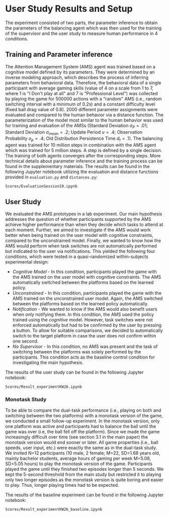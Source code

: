 # User Study Results and Setup
The experiment consisted of two parts, the parameter inference to obtain the parameters of the balancing agent which was then used for the training of the supervisor and the user study to measure human performance in 4 conditions.


## Training and Parameter inference
The Attention Management System (AMS) agent was trained based on a cognitive model defined by its parameters. They were determined by an inverse modeling approach, which describes the process of inferring parameters from behavioral data. Therefore, the behavioral data of a single participant with average gaming skills (value of 4 on a scale from 1 to 7, where 1 is "I Don't play at all" and 7 is "Professional Level") was collected by playing the game for $500000$ actions with a "random" AMS (i.e., random switching interval with a minimum of 0.2s) and a constant difficulty level (fixed ball drag value of 0.8). 2000 different parameter assignments were evaluated and compared to the human behavior via a distance function. The parameterization of the model most similar to the human behavior was used for training and evaluation of the AMSs (Standard Deviation $\sigma_P=.01$; Standard Deviation $\sigma_{mean}=.2$; Update Period $u=.4$; Observation Probability $o_p=.4$; Old Distribution Persistence Time $d_t=.1$). The balancing agent was trained for $10$ million steps in combination with the AMS agent which was trained for $5$ million steps. A step is defined by a single decision. The training of both agents converges after the corresponding steps. More technical details about parameter inference and the training process can be found in the supplementary materials.
The results can be found in the following Jupyter notebook utilizing the evaluation and distance functions provided in `evaluation.py` and `distances.py`:
```
Scores/EvaluationSession19.ipynb
```


## User Study
We evaluated the AMS prototypes in a lab experiment. Our main hypothesis addresses the question of whether participants supported by the AMS achieve higher performance than when they decide which tasks to attend at each moment. Further, we aimed to investigate if the AMS would work better when being trained on the user model with cognitive constraints, compared to the unconstrained model. Finally, we wanted to know how the AMS would perform when task switches are not automatically performed but indicated to the user via notifications. This yielded the following four conditions, which were tested in a quasi-randomized within-subjects experimental design:
* _Cognitive Model_ - In this condition, participants played the game with the AMS trained on the user model with cognitive constraints. The AMS automatically switched between the platforms based on the learned policy. 
* _Unconstrained_ - In this condition, participants played the game with the AMS trained on the unconstrained user model. Again, the AMS switched between the platforms based on the learned policy automatically. 
* _Notification_ - We wanted to know if the AMS would also benefit users when only notifying them. In this condition, the AMS used the policy trained using the _cognitive_ model. However, task switches were not enforced automatically but had to be confirmed by the user by pressing a button. To allow for suitable comparisons, we decided to automatically switch to the target platform in case the user does not confirm within one second.
* _No Supervisor_ - In this condition, no AMS was present and the task of switching between the platforms was solely performed by the participants. This condition acts as the baseline control condition for investigating the main hypothesis.

The results of the user study can be found in the following Jupyter notebook:
```
Scores/Result_experimentKW26.ipynb
```


### Monotask Study
To be able to compare the dual-task performance (i.e., playing on both and switching between the two platforms) with a monotask version of the game, we conducted a small follow-up experiment. In the monotask version, only one platform was active and participants had to balance the ball until the game was over (i.e, the ball fell off the platform). Since we made the game increasingly difficult over time (see section 3.1 in the main paper) the monotask version would end sooner or later. All game properties (i.e., ball speeds, user input, etc.) were exactly the same as in the dual-task study. 
We invited N=12 participants (10 male, 2 female; M=22, SD=1.68 years old, mainly bachelor students, average hours of gaming per week M=5.08, SD=5.05 hours) to play the monotask version of the game. Participants played the game until they finished two episodes longer than 5 seconds. We kept the 5-second threshold from the main study but restricted it to playing only two longer episodes as the monotask version is quite boring and easier to play. Thus, longer playing times had to be expected.

The results of the baseline experiment can be found in the following Jupyter notebook:
```
Scores/Result_experimentKW26_baseline.ipynb
```